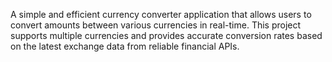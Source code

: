 A simple and efficient currency converter application that allows users to convert amounts between various currencies in real-time. This project supports multiple currencies and provides accurate conversion rates based on the latest exchange data from reliable financial APIs.
